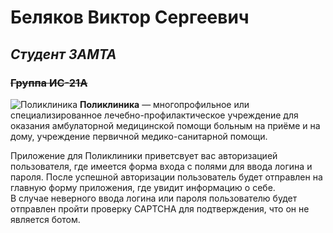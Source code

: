 # **Беляков Виктор Сергеевич**
## *Студент ЗАМТА*
### ~~Группа ИС-21А~~
![Поликлиника]([[https://avatars.mds.yandex.net/get-mpic/5486142/img_id6718189194039965071.jpeg/orig](https://img.artlebedev.ru/everything_files/images/6671/exterior-1200.jpg.webp)](https://www.google.com/url?sa=i&url=https%3A%2F%2Fwww.m24.ru%2Fnews%2Fgorod%2F17052021%2F165453&psig=AOvVaw2ehUPS5NvYv5MZ55r288xH&ust=1737095047513000&source=images&cd=vfe&opi=89978449&ved=0CBQQjRxqFwoTCOj-xr3N-YoDFQAAAAAdAAAAABAE))
**Поликлиника** —  многопрофильное или специализированное лечебно-профилактическое учреждение для оказания амбулаторной медицинской помощи больным на приёме и на дому, учреждение первичной медико-санитарной помощи.

Приложение для Поликлиники приветсвует вас  авторизацией пользователя, 
где имеется форма входа с полями для ввода логина и пароля.
После успешной авторизации пользователь будет отправлен на главную форму приложения, где увидит информацию о себе.<br>
В случае неверного ввода логина или пароля пользователю будет отправлен пройти проверку CAPTCHA для подтверждения, что он не является ботом.
